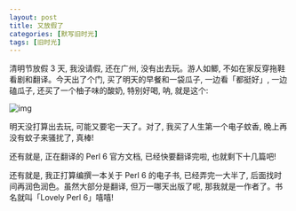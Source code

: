 ```yaml
---
layout: post
title: 又放假了
categories: [默写旧时光]
tags: [旧时光]
---
```


清明节放假 3 天, 我没请假, 还在广州, 没有出去玩。游人如鲫, 不如在家反穿拖鞋看剧和翻译。今天出了个门, 买了明天的早餐和一袋瓜子, 一边看「都挺好」, 一边磕瓜子, 还买了一个柚子味的酸奶, 特别好喝, 呐, 就是这个:

![img](https://s3-img.meituan.net/v1/mss_3d027b52ec5a4d589e68050845611e68/ff/n0/0h/a0/q4_487027.jpg@596w_1l.jpg)

明天没打算出去玩, 可能又要宅一天了。对了, 我买了人生第一个电子蚊香, 晚上再没有蚊子来骚扰了, 真棒!

还有就是, 正在翻译的 Perl 6 官方文档, 已经快要翻译完啦, 也就剩下十几篇吧!

还有就是, 我正打算编撰一本关于 Perl 6 的电子书, 已经弄完一大半了, 后面找时间再润色润色。虽然大部分是翻译, 但万一哪天出版了呢, 那我就是一作者了。书名就叫「Lovely Perl 6」嘻嘻!
